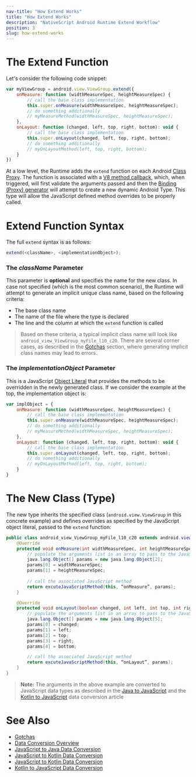 ```yaml
---
nav-title: "How Extend Works"
title: "How Extend Works"
description: "NativeScript Android Runtime Extend Workflow"
position: 3
slug: how-extend-works
---
```


# The Extend Function
Let's consider the following code snippet:

```javascript
var myViewGroup = android.view.ViewGroup.extend({
	onMeasure: function (widthMeasureSpec, heightMeasureSpec) {
		// call the base class implementation
        this.super.onMeasure(widthMeasureSpec, heightMeasureSpec);
        // do something additionally
        // myMeasureMethod(widthMeasureSpec, heightMeasureSpec);
    },
    onLayout: function (changed, left, top, right, bottom): void {
        // call the base class implementation
        this.super.onLayout(changed, left, top, right, bottom);
        // do something additionally
        // myOnLayoutMethod(left, top, right, bottom);
    }
})
```

At a low level, the Runtime adds the `extend` function on each Android [Class Proxy](../metadata/accessing-packages.md). The function is associated with a [V8 method callback](https://v8docs.nodesource.com/node-10.6/d2/dc3/namespacev8.html), which, when triggered, will first validate the arguments passed and then the [Binding (Proxy) generator](../generator/overview.md) will attempt to create a new dynamic Android Type. This type will allow the JavaScript defined method overrides to be properly called. 

# Extend Function Syntax
The full `extend` syntax is as follows:

```javascript
extend(<className>, <implementationObject>);
```

### The *className* Parameter
This parameter is **optional** and specifies the name for the new class. In case not specified (which is the most common scenario), the Runtime will attempt to generate an implicit unique class name, based on the following criteria:

* The base class name
* The name of the file where the type is declared
* The line and the column at which the `extend` function is called

> Based on these criteria, a typical implicit class name will look like `android_view_ViewGroup_myFile_l10_c20`. There are several corner cases, as described in the [Gotchas](./gotchas.md) section, where generating implicit class names may lead to errors.

### The *implementationObject* Parameter
This is a JavaScript [Object Literal](http://www.w3schools.com/js/js_objects.asp) that provides the methods to be overridden in the newly generated class. If we consider the example at the top, the implementation object is:

```javascript
var implObject = {
	onMeasure: function (widthMeasureSpec, heightMeasureSpec) {
		// call the base class implementation
        this.super.onMeasure(widthMeasureSpec, heightMeasureSpec);
        // do something additionally
        // myMeasureMethod(widthMeasureSpec, heightMeasureSpec);
    },
    onLayout: function (changed, left, top, right, bottom): void {
        // call the base class implementation
        this.super.onLayout(changed, left, top, right, bottom);
        // do something additionally
        // myOnLayoutMethod(left, top, right, bottom);
    }
}
```

# The New Class (Type)
The new type inherits the specified class (`android.view.ViewGroup` in this concrete example) and defines overrides as specified by the JavaScript object literal, passed to the `extend` function:

```java
public class android_view_ViewGroup_myFile_l10_c20 extends android.view.ViewGroup {
	@Override
    protected void onMeasure(int widthMeasureSpec, int heightMeasureSpec) {
    	// populate the arguments list in an array to pass to the JavaScript world
    	java.lang.Object[] params = new java.lang.Object[2];
		params[0] = widthMeasureSpec;
		params[1] = heightMeasureSpec;
		
		// call the associated JavaScript method
		return excuteJavaScriptMethod(this, “onMeasure”, params);
	}

	@Override
	protected void onLayout(boolean changed, int left, int top, int right, int bottom) {
		// populate the arguments list in an array to pass to the JavaScript world
		java.lang.Object[] params = new java.lang.Object[5];
		params[0] = changed;
		params[1] = left;
		params[2] = top;
		params[3] = right;
		params[4] = bottom;

		// call the associated JavaScript method
		return excuteJavaScriptMethod(this, “onLayout”, params);
	}	
}
```

>**Note:** The arguments in the above example are converted to JavaScript data types as described in the [Java to JavaScript](../marshalling/java-to-js.md) and the [Kotlin to JavaScript](../marshalling/kotlin-to-js.md) data conversion article

# See Also
* [Gotchas](./gotchas.md)
* [Data Conversion Overview](../marshalling/overview.md)
* [JavaScript to Java Data Conversion](../marshalling/js-to-java.md)
* [JavaScript to Kotlin Data Conversion](../marshalling/js-to-kotlin.md)
* [JavaScript to Kotlin Data Conversion](./js-to-kotlin.md)
* [Kotlin to JavaScript Data Conversion](./kotlin-to-js.md)
